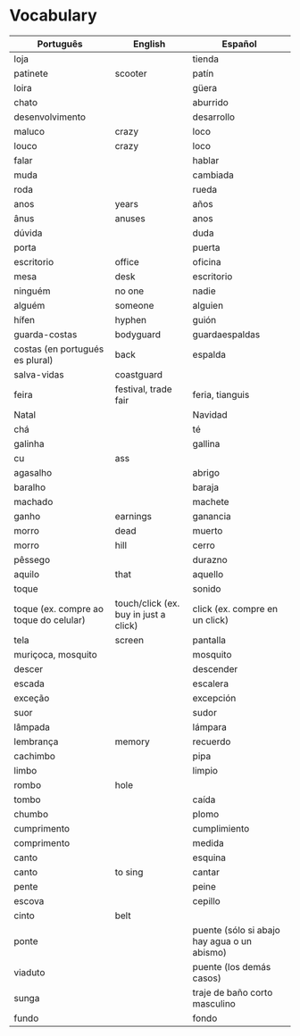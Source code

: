 # Vocabulary

| Português | English | Español |
|-----------|---------|---------|
| loja | | tienda |
| patinete | scooter  | patín |
| loira  |   | güera  |
| chato   |   | aburrido  |
| desenvolvimento  |   | desarrollo  |
| maluco   | crazy  | loco  |
| louco   | crazy  | loco  |
|  falar |   |  hablar |
| muda   |   | cambiada  |
| roda   |   | rueda  |
| anos   | years  | años  |
| ânus   | anuses  | anos  |
| dúvida   |   |  duda |
| porta   |   | puerta  |
| escritorio   | office  | oficina  |
| mesa   |  desk | escritorio  |
| ninguém   | no one  | nadie  |
| alguém   | someone  | alguien  |
| hífen   |  hyphen | guión  |
| guarda-costas   | bodyguard  | guardaespaldas  |
| costas (en portugués es plural)  | back  | espalda  |
| salva-vidas   | coastguard  |   |
| feira   | festival, trade fair  | feria, tianguis  |
| Natal   |   | Navidad  |
| chá   |   |  té |
| galinha   |   |  gallina |
| cu   | ass  |   |
| agasalho   |   | abrigo  |
| baralho   |   | baraja  |
| machado   |   | machete  |
| ganho   |  earnings |  ganancia |
| morro   | dead  |  muerto |
|  morro  | hill  | cerro  |
| pêssego   |   |  durazno |
| aquilo   |  that | aquello  |
| toque   |   | sonido  |
| toque (ex. compre ao toque do celular)  | touch/click (ex. buy in just a click)  | click (ex. compre en un click) |
|  tela  | screen  | pantalla  |
| muriçoca, mosquito   |   | mosquito  |
| descer   |   | descender  |
| escada   |   |  escalera |
| exceção   |   | excepción  |
| suor   |   | sudor  |
| lâmpada   |   |  lámpara |
| lembrança   | memory  | recuerdo  |
|  cachimbo  |   | pipa  |
|  limbo  |   |  limpio |
| rombo   |  hole |   |
|  tombo  |   |  caída |
| chumbo   |   | plomo  |
| cumprimento   |   |  cumplimiento |
| comprimento   |   |  medida |
| canto   |   |  esquina |
| canto   |  to sing | cantar  |
| pente   |   | peine  |
| escova  |   |  cepillo |
| cinto   | belt  |   |
| ponte   |   | puente (sólo si abajo hay agua o un abismo)  |
| viaduto   |   | puente (los demás casos)  |
| sunga   |   | traje de baño corto masculino  |
| fundo   |   | fondo  |
